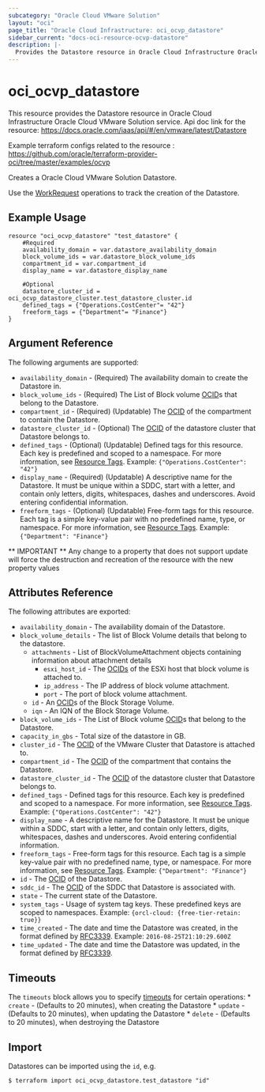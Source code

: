 ```yaml
---
subcategory: "Oracle Cloud VMware Solution"
layout: "oci"
page_title: "Oracle Cloud Infrastructure: oci_ocvp_datastore"
sidebar_current: "docs-oci-resource-ocvp-datastore"
description: |-
  Provides the Datastore resource in Oracle Cloud Infrastructure Oracle Cloud VMware Solution service
---
```


# oci_ocvp_datastore
This resource provides the Datastore resource in Oracle Cloud Infrastructure Oracle Cloud VMware Solution service.
Api doc link for the resource: https://docs.oracle.com/iaas/api/#/en/vmware/latest/Datastore

Example terraform configs related to the resource : https://github.com/oracle/terraform-provider-oci/tree/master/examples/ocvp

Creates a Oracle Cloud VMware Solution Datastore.

Use the [WorkRequest](https://docs.cloud.oracle.com/iaas/api/#/en/vmware/20200501/WorkRequest/) operations to track the
creation of the Datastore.


## Example Usage

```hcl
resource "oci_ocvp_datastore" "test_datastore" {
	#Required
	availability_domain = var.datastore_availability_domain
	block_volume_ids = var.datastore_block_volume_ids
	compartment_id = var.compartment_id
	display_name = var.datastore_display_name

	#Optional
	datastore_cluster_id = oci_ocvp_datastore_cluster.test_datastore_cluster.id
	defined_tags = {"Operations.CostCenter"= "42"}
	freeform_tags = {"Department"= "Finance"}
}
```

## Argument Reference

The following arguments are supported:

* `availability_domain` - (Required) The availability domain to create the Datastore in. 
* `block_volume_ids` - (Required) The List of Block volume [OCID](https://docs.cloud.oracle.com/iaas/Content/General/Concepts/identifiers.htm)s that belong to the Datastore. 
* `compartment_id` - (Required) (Updatable) The [OCID](https://docs.cloud.oracle.com/iaas/Content/General/Concepts/identifiers.htm) of the compartment to contain the Datastore. 
* `datastore_cluster_id` - (Optional) The [OCID](https://docs.cloud.oracle.com/iaas/Content/General/Concepts/identifiers.htm) of the datastore cluster that Datastore belongs to. 
* `defined_tags` - (Optional) (Updatable) Defined tags for this resource. Each key is predefined and scoped to a namespace. For more information, see [Resource Tags](https://docs.cloud.oracle.com/iaas/Content/General/Concepts/resourcetags.htm).  Example: `{"Operations.CostCenter": "42"}` 
* `display_name` - (Required) (Updatable) A descriptive name for the Datastore. It must be unique within a SDDC, start with a letter, and contain only letters, digits, whitespaces, dashes and underscores. Avoid entering confidential information. 
* `freeform_tags` - (Optional) (Updatable) Free-form tags for this resource. Each tag is a simple key-value pair with no predefined name, type, or namespace. For more information, see [Resource Tags](https://docs.cloud.oracle.com/iaas/Content/General/Concepts/resourcetags.htm).  Example: `{"Department": "Finance"}` 


** IMPORTANT **
Any change to a property that does not support update will force the destruction and recreation of the resource with the new property values

## Attributes Reference

The following attributes are exported:

* `availability_domain` - The availability domain of the Datastore. 
* `block_volume_details` - The list of Block Volume details that belong to the datastore. 
	* `attachments` - List of BlockVolumeAttachment objects containing information about attachment details
		* `esxi_host_id` - The [OCIDs](https://docs.cloud.oracle.com/iaas/Content/General/Concepts/identifiers.htm) of the ESXi host that block volume is attached to. 
		* `ip_address` - The IP address of block volume attachment.
		* `port` - The port of block volume attachment.
	* `id` - An [OCID](https://docs.cloud.oracle.com/iaas/Content/General/Concepts/identifiers.htm)s of the Block Storage Volume.
	* `iqn` - An IQN of the Block Storage Volume.
* `block_volume_ids` - The List of Block volume [OCID](https://docs.cloud.oracle.com/iaas/Content/General/Concepts/identifiers.htm)s that belong to the Datastore. 
* `capacity_in_gbs` - Total size of the datastore in GB.
* `cluster_id` - The [OCID](https://docs.cloud.oracle.com/iaas/Content/General/Concepts/identifiers.htm) of the VMware Cluster that Datastore is attached to. 
* `compartment_id` - The [OCID](https://docs.cloud.oracle.com/iaas/Content/General/Concepts/identifiers.htm) of the compartment that contains the Datastore. 
* `datastore_cluster_id` - The [OCID](https://docs.cloud.oracle.com/iaas/Content/General/Concepts/identifiers.htm) of the datastore cluster that Datastore belongs to. 
* `defined_tags` - Defined tags for this resource. Each key is predefined and scoped to a namespace. For more information, see [Resource Tags](https://docs.cloud.oracle.com/iaas/Content/General/Concepts/resourcetags.htm).  Example: `{"Operations.CostCenter": "42"}` 
* `display_name` - A descriptive name for the Datastore. It must be unique within a SDDC, start with a letter, and contain only letters, digits, whitespaces, dashes and underscores. Avoid entering confidential information. 
* `freeform_tags` - Free-form tags for this resource. Each tag is a simple key-value pair with no predefined name, type, or namespace. For more information, see [Resource Tags](https://docs.cloud.oracle.com/iaas/Content/General/Concepts/resourcetags.htm).  Example: `{"Department": "Finance"}` 
* `id` - The [OCID](https://docs.cloud.oracle.com/iaas/Content/General/Concepts/identifiers.htm) of the Datastore. 
* `sddc_id` - The [OCID](https://docs.cloud.oracle.com/iaas/Content/General/Concepts/identifiers.htm) of the SDDC that Datastore is associated with. 
* `state` - The current state of the Datastore.
* `system_tags` - Usage of system tag keys. These predefined keys are scoped to namespaces. Example: `{orcl-cloud: {free-tier-retain: true}}` 
* `time_created` - The date and time the Datastore was created, in the format defined by [RFC3339](https://tools.ietf.org/html/rfc3339). Example: `2016-08-25T21:10:29.600Z` 
* `time_updated` - The date and time the Datastore was updated, in the format defined by [RFC3339](https://tools.ietf.org/html/rfc3339). 

## Timeouts

The `timeouts` block allows you to specify [timeouts](https://registry.terraform.io/providers/oracle/oci/latest/docs/guides/changing_timeouts) for certain operations:
	* `create` - (Defaults to 20 minutes), when creating the Datastore
	* `update` - (Defaults to 20 minutes), when updating the Datastore
	* `delete` - (Defaults to 20 minutes), when destroying the Datastore


## Import

Datastores can be imported using the `id`, e.g.

```
$ terraform import oci_ocvp_datastore.test_datastore "id"
```

